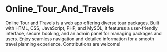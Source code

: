 # Online_Tour_And_Travels
Online Tour and Travels is a web app offering diverse tour packages. Built with HTML, CSS, JavaScript, PHP, and MySQL, it features a user-friendly interface, secure booking, and an admin panel for managing packages and users. Enjoy seamless navigation and detailed information for a smooth travel planning experience. Contributions are welcome!
